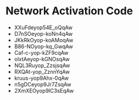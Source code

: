 # Network Activation Code
* XXuFdeyop54E_oQqAw
* D7nSOeyop-koNn4qAw
* JKkRkOyop-koAMoqAw
* B86-NOyop-kq_GwqAw
* Caf-c-yop-kZF9cqAw
* olxtAeyop-kGNOsqAw
* NQL3Ruyop_ZzsjsqAw
* RXQAt-yop_ZznnYqAw
* kruus-yop9Ahx-0qAw
* n5gDCeyop9Jr7ZsqAw
* 2XmXEOyop9IC3sEqAw